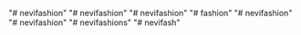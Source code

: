 "# nevifashion" 
"# nevifashion" 
"# nevifashion" 
"# fashion" 
"# nevifashion" 
"# nevifashion" 
"# nevifashions" 
"# nevifash" 
